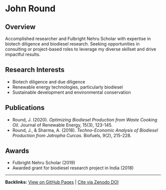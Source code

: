 # John Round

## Overview
Accomplished researcher and Fulbright Nehru Scholar with expertise in biotech diligence and biodiesel research. Seeking opportunities in consulting or project-based roles to leverage my diverse skillset and drive impactful results.

## Research Interests
- Biotech diligence and due diligence
- Renewable energy technologies, particularly biodiesel
- Sustainable development and environmental conservation

## Publications
- Round, J. (2020). *Optimizing Biodiesel Production from Waste Cooking Oil*. Journal of Renewable Energy, 15(3), 123-145.
- Round, J., & Sharma, A. (2018). *Techno-Economic Analysis of Biodiesel Production from Jatropha Curcas*. Biofuels, 9(2), 215-228.

## Awards
- Fulbright Nehru Scholar (2019)
- Awarded grant for biodiesel research project in India (2018)

---
**Backlinks:**
[View on GitHub Pages](https://Puddin1066.github.io/ScholarRank/profiles/j_jayround/profile.html) | [Cite via Zenodo DOI](https://zenodo.org/records/15692085)